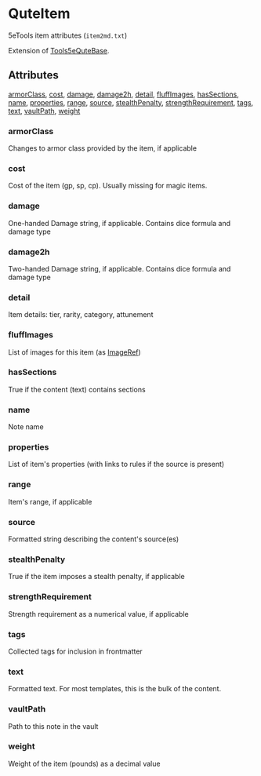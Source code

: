 # QuteItem

5eTools item attributes (`item2md.txt`)

Extension of [Tools5eQuteBase](Tools5eQuteBase.md).

## Attributes

[armorClass](#armorclass), [cost](#cost), [damage](#damage), [damage2h](#damage2h), [detail](#detail), [fluffImages](#fluffimages), [hasSections](#hassections), [name](#name), [properties](#properties), [range](#range), [source](#source), [stealthPenalty](#stealthpenalty), [strengthRequirement](#strengthrequirement), [tags](#tags), [text](#text), [vaultPath](#vaultpath), [weight](#weight)


### armorClass

Changes to armor class provided by the item, if applicable

### cost

Cost of the item (gp, sp, cp). Usually missing for magic items.

### damage

One-handed Damage string, if applicable. Contains dice formula and damage type

### damage2h

Two-handed Damage string, if applicable. Contains dice formula and damage type

### detail

Item details: tier, rarity, category, attunement

### fluffImages

List of images for this item (as [ImageRef](../ImageRef.md))

### hasSections

True if the content (text) contains sections

### name

Note name

### properties

List of item's properties (with links to rules if the source is present)

### range

Item's range, if applicable

### source

Formatted string describing the content's source(es)

### stealthPenalty

True if the item imposes a stealth penalty, if applicable

### strengthRequirement

Strength requirement as a numerical value, if applicable

### tags

Collected tags for inclusion in frontmatter

### text

Formatted text. For most templates, this is the bulk of the content.

### vaultPath

Path to this note in the vault

### weight

Weight of the item (pounds) as a decimal value
